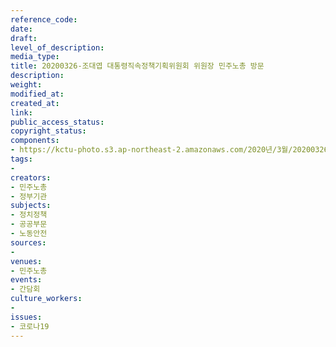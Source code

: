 ```yaml
---
reference_code: 
date: 
draft: 
level_of_description: 
media_type: 
title: 20200326-조대엽 대통령직속정책기획위원회 위원장 민주노총 방문
description: 
weight: 
modified_at: 
created_at: 
link: 
public_access_status: 
copyright_status: 
components:
- https://kctu-photo.s3.ap-northeast-2.amazonaws.com/2020년/3월/20200326-조대엽+대통령직속정책기획위원회+위원장+민주노총+방문/2_CTU4604.jpg
tags:
- 
creators:
- 민주노총
- 정부기관
subjects:
- 정치정책
- 공공부문
- 노동안전
sources:
- 
venues:
- 민주노총
events:
- 간담회
culture_workers:
- 
issues:
- 코로나19
---
```

